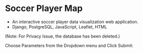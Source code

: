 # Soccer Player Map
- An interactive soccer player data visualization web application.
- Django, PostgreSQL, JavaScript, Leaflet, HTML

(Note: For Privacy Issue, the database has been deleted.)

Choose Parameters from the Dropdown menu and Click Submit:

